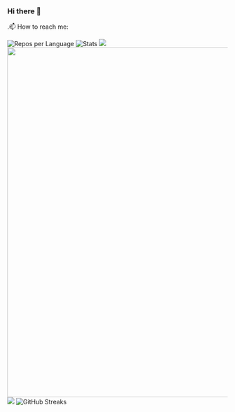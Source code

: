 ### Hi there 👋
 .📫 How to reach me:
 
![Repos per Language](https://github-profile-summary-cards.vercel.app/api/cards/repos-per-language?username=NTO-H&theme=blue_green)
![Stats](https://github-profile-summary-cards.vercel.app/api/cards/stats?username=NTO-H&theme=blue_green)
![](https://github-profile-summary-cards.vercel.app/api/cards/profile-details?username=NTO-H&theme=github_dark)
<img width=800 src="https://github-profile-trophy.vercel.app/?username=NTO-H&column=8&theme=gruvbox&no-frame=true"/>
![](https://github-profile-summary-cards.vercel.app/api/cards/productive-time?username=NTO-H&theme=github_dark)
![GitHub Streaks](http://github-readme-streak-stats.herokuapp.com?user=NTO-H&theme=dracula&hide_border=true)


